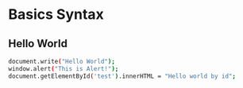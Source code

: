 # Basics Syntax

## Hello World

```bash
document.write("Hello World");
window.alert("This is Alert!");
document.getElementById('test').innerHTML = "Hello world by id";
```         

## 